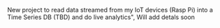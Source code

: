 New project to read data streamed from my IoT devices (Rasp Pi) into a Time Series DB (TBD) and do live analytics", Will add detals soon